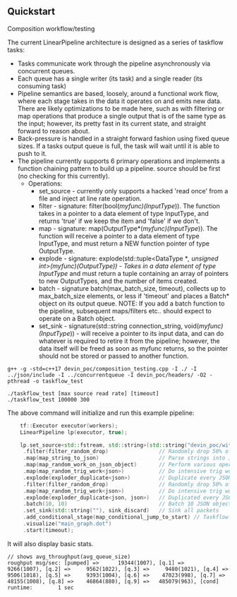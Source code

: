## Quickstart

Composition workflow/testing


The current LinearPipeline architecture is designed as a series of taskflow tasks:
- Tasks communicate work through the pipeline asynchronously via concurrent queues.
- Each queue has a single writer (its task) and a single reader (its consuming task)
- Pipeline semantics are based, loosely, around a functional work flow, where each stage takes in the data it operates
   on and emits new data. There are likely optimizations to be made here, such as with filtering or map operations that
   produce a single output that is of the same type as the input; however, its pretty fast in its current state, and
   straight forward to reason about.
- Back-pressure is handled in a straight forward fashion using fixed queue sizes. If a tasks output queue is full, the
  task will wait until it is able to push to it.
- The pipeline currently supports 6 primary operations and implements a function chaining pattern to build up a pipeline.
  source should be first (no checking for this currently).
    - Operations:
        - set_source - currently only supports a hacked 'read once' from a file and inject at line rate operation.
        - filter - signature: filter(bool(*myfunc)(InputType*)). The function takes in a 
          pointer to a data element of type InputType, and returns 'true' if we keep the item and 'false' if we don't.
        - map - signature: map(OutputType*(*myfunc)(InputType*)). The function will receive 
          a pointer to a data element of type InputType, and must return a NEW function pointer of type OutputType. 
        - explode - signature: explode(std::tuple<DataType **, unsigned int>(*myfunc)(OutputType*)) - Takes in a data element of
          type InputType* and must return a tuple containing an array of pointers to new OutputTypes, and the number of
          items created.
        - batch - signature batch(max_batch_size, timeout), collects up to max_batch_size elements, or less if 'timeout'
          and places a Batch<InputType>* object on its output queue.
          NOTE: If you add a batch function to the pipeline, subsequent maps/filters etc.. should expect to operate on a 
          Batch object.
        - set_sink - signature(std::string connection_string, void(*myfunc)(InputType*)) - will receive a pointer to its input
          data, and can do whatever is required to retire it from the pipeline; however, the data itself will be freed as soon as
          myfunc returns, so the pointer should not be stored or passed to another function.

```
g++ -g -std=c++17 devin_poc/composition_testing.cpp -I ./ -I ../json/include -I ../concurrentqueue -I devin_poc/headers/ -O2 -pthread -o taskflow_test
```

```
./taskflow_test [max source read rate] [timeout]
./taskflow_test 100000 300
```

The above command will initialize and run this example pipeline:

```c++
    tf::Executor executor(workers);
    LinearPipeline lp(executor, true);

    lp.set_source<std::fstream, std::string>(std::string("devin_poc/without_data_len.json"), rate_per_sec)
     .filter(filter_random_drop)                // Randomly drop 50% of packets
     .map(map_string_to_json)                   // Parse strings into JSON objects
     .map(map_random_work_on_json_object)       // Perform various operations on each JSON object
     .map(map_random_trig_work<json>)           // Do intensive trig work and forward JSON packets
     .explode(exploder_duplicate<json>)         // Duplicate every JSON object 10x
     .filter(filter_random_drop)                // Randomly drop 50% of packets
     .map(map_random_trig_work<json>)           // Do intensive trig work and forward JSON packets
     .explode(exploder_duplicate<json, json>)   // Duplicated every JSON object 10x
     .batch(10, 10)                             // Batch 10 JSON objects at a time and forward
     .set_sink(std::string(""), sink_discard)   // Sink all packets
     .add_conditional_stage(map_conditional_jump_to_start) // Taskflow loopback
     .visualize("main_graph.dot")
     .start(timeout);
```
It will also display basic stats.
```
// shows avg_throughput(avg_queue_size)
roughput msg/sec: [pumped] =>      19344(1007), [q.1] =>     9266(1007), [q.2] =>     9562(1022), [q.3] =>     9480(1021), [q.4] =>     9506(1018), [q.5] =>     9393(1004), [q.6] =>    47023(998), [q.7] =>    48155(1008), [q.8] =>    46864(880), [q.9] =>   485079(963), [cond]    runtime:        1 sec
```